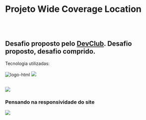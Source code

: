 <h1>Projeto Wide Coverage Location</h1>
<br>
<br>
<h2>Desafio proposto pelo <a href="https://aulas.devclub.com.br">DevClub</a>. Desafio proposto, desafio comprido.</h2>

Tecnologia utilizadas:
<br><br>
  <img  src="https://img.shields.io/badge/HTML5-E34F26?style=for-the-badge&logo=html5&logoColor=white" alt="logo-html">
  <img src="https://img.shields.io/badge/CSS3-1572B6?style=for-the-badge&logo=css3&logoColor=white">
<br><br>


<img src="https://github.com/ermeson119/Projeto-Wide-Coverage-Location/blob/main/img/desktop.png?raw=true">


<h3>Pensando na responsividade do site</h3>

<img src="https://github.com/ermeson119/Projeto-Wide-Coverage-Location/blob/main/img/mobile.png?raw=true">
